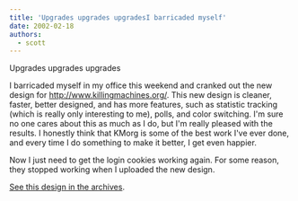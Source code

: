 ```yaml
---
title: 'Upgrades upgrades upgradesI barricaded myself'
date: 2002-02-18
authors:
  - scott
---
```


Upgrades upgrades upgrades

I barricaded myself in my office this weekend and cranked out the new design for http://www.killingmachines.org/. This new design is cleaner, faster, better designed, and has more features, such as statistic tracking (which is really only interesting to me), polls, and color switching. I'm sure no one cares about this as much as I do, but I'm really pleased with the results. I honestly think that KMorg is some of the best work I've ever done, and every time I do something to make it better, I get even happier.

Now I just need to get the login cookies working again. For some reason, they stopped working when I uploaded the new design.

[See this design in the archives](/site-archives/kmorg/v3/).
